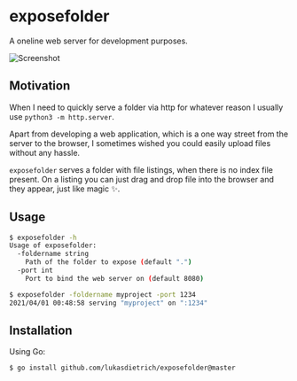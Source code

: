 # exposefolder

A oneline web server for development purposes.

![Screenshot](https://user-images.githubusercontent.com/1913775/113221224-e6c5e780-9284-11eb-977f-e3c95720ac1d.png)

## Motivation

When I need to quickly serve a folder via http for whatever reason I usually use
`python3 -m http.server`.

Apart from developing a web application, which is a one way street from the server to the browser,
I sometimes wished you could easily upload files without any hassle.

`exposefolder` serves a folder with file listings, when there is no index file present. On a listing
you can just drag and drop file into the browser and they appear, just like magic ✨.

## Usage

```sh
$ exposefolder -h
Usage of exposefolder:
  -foldername string
	Path of the folder to expose (default ".")
  -port int
	Port to bind the web server on (default 8080)
```

```sh
$ exposefolder -foldername myproject -port 1234
2021/04/01 00:48:58 serving "myproject" on ":1234"
```

## Installation

Using Go:

```sh
$ go install github.com/lukasdietrich/exposefolder@master
```
